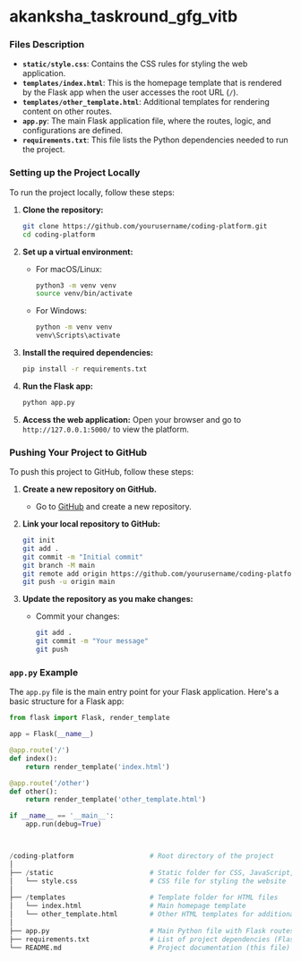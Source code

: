 # akanksha_taskround_gfg_vitb



### Files Description

- **`static/style.css`**: Contains the CSS rules for styling the web application.
- **`templates/index.html`**: This is the homepage template that is rendered by the Flask app when the user accesses the root URL (`/`).
- **`templates/other_template.html`**: Additional templates for rendering content on other routes.
- **`app.py`**: The main Flask application file, where the routes, logic, and configurations are defined.
- **`requirements.txt`**: This file lists the Python dependencies needed to run the project.

### Setting up the Project Locally

To run the project locally, follow these steps:

1. **Clone the repository:**
    ```bash
    git clone https://github.com/yourusername/coding-platform.git
    cd coding-platform
    ```

2. **Set up a virtual environment:**
    - For macOS/Linux:
      ```bash
      python3 -m venv venv
      source venv/bin/activate
      ```
    - For Windows:
      ```bash
      python -m venv venv
      venv\Scripts\activate
      ```

3. **Install the required dependencies:**
    ```bash
    pip install -r requirements.txt
    ```

4. **Run the Flask app:**
    ```bash
    python app.py
    ```

5. **Access the web application:**
    Open your browser and go to `http://127.0.0.1:5000/` to view the platform.

### Pushing Your Project to GitHub

To push this project to GitHub, follow these steps:

1. **Create a new repository on GitHub.**
    - Go to [GitHub](https://github.com) and create a new repository.

2. **Link your local repository to GitHub:**
    ```bash
    git init
    git add .
    git commit -m "Initial commit"
    git branch -M main
    git remote add origin https://github.com/yourusername/coding-platform.git
    git push -u origin main
    ```

3. **Update the repository as you make changes:**
    - Commit your changes:
      ```bash
      git add .
      git commit -m "Your message"
      git push
      ```

### `app.py` Example

The `app.py` file is the main entry point for your Flask application. Here's a basic structure for a Flask app:

```python
from flask import Flask, render_template

app = Flask(__name__)

@app.route('/')
def index():
    return render_template('index.html')

@app.route('/other')
def other():
    return render_template('other_template.html')

if __name__ == '__main__':
    app.run(debug=True)



/coding-platform                   # Root directory of the project
│
├── /static                        # Static folder for CSS, JavaScript, images, etc.
│   └── style.css                  # CSS file for styling the website
│
├── /templates                     # Template folder for HTML files
│   └── index.html                 # Main homepage template
│   └── other_template.html        # Other HTML templates for additional pages
│
├── app.py                         # Main Python file with Flask routes and logic
├── requirements.txt               # List of project dependencies (Flask, etc.)
└── README.md                      # Project documentation (this file)

